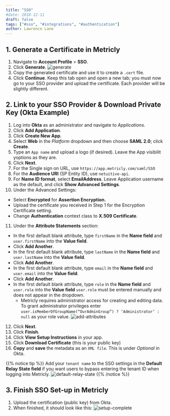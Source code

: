 ```yaml
---
title: "SSO"
#date: 2018-12-11
draft: false
tags: ["#sso", "#integrations", "#authentication"]
author: Lawrence Lane
---
```


## 1. Generate a Certificate in Metricly

1. Navigate to **Account Profile** > **SSO**.
2. Click **Generate**.
![generate](/images/_index/generate.png)
3. Copy the generated certificate and use it to create a `.cert` file.
4. Click **Continue**. Keep this tab open and open a new tab; you must now go to your SSO provider and upload the certificate. Each provider will be slightly different.

## 2. Link to your SSO Provider & Download Private Key (Okta Example)

1. Log into **Okta** as an administrator and navigate to _Applications_.
2. Click **Add Application**.
3. Click **Create New App**.
4. Select **Web** in the _Platform_ dropdown and then choose **SAML 2.0**;  click **Create**.
5. Type an `App name` and upload a logo (if desired). Leave the App visibilit yoptions as they are.
6. Click **Next**.
7. For the Single sign on URL, use `https://app.metricly.com/saml/SSO`
8. For the **Audience URI** (SP Entity ID), use `netuitive-api`.
9. For **Name ID format**, select **EmailAddress**. Leave Application username as the default, and click **Show Advanced Settings**.
10. Under the Advanced Settings:
  - Select **Encrypted** for **Assertion Encryption.**
  - Upload the certificate you received in Step 1 for the Encryption Certificate setting.
  - Change **Authentication** context class to **X.509 Certificate**.
11. Under the **Attribute Statements** section:
  - In the first default blank attribute, type `firstName` in the **Name field** and `user.firstName` into the **Value field**.
  - Click **Add Another**.
  - In the first default blank attribute, type `lastName` in the **Name field** and `user.lastName` into the **Value field**.
  - Click **Add Another**.
  - In the first default blank attribute, type `email` in the **Name field** and `user.email` into the **Value field**.
  - Click **Add Another**.
  - In the first default blank attribute, type `role` in the **Name field** and `user.role` into the **Value field**  `user.role` must be entered manually and does not appear in the dropdown.
    - Metricly requires administrator access for creating and editing data. To grant administrator privileges enter `user.isMemberOfGroupName(“OurAdminGroup”) ? ‘Administrator’ : null` as your role value.
![add-attributes](/images/_index/add-attributes.png)
12. Click **Next**.
13. Click **Finish**.
14. Click **View Setup Instructions** in your app.
15. Click **Download Certificate** (this is your public key)
16. **Copy** and **save** the metadata as an `XML file`. This is under _Optional_ in Okta.

{{% notice tip %}}
Add your `tenant name` to the SSO settings in the **Default Relay State field** if you want users to bypass entering the tenant ID when logging into Metricly.
![default-relay-state](/images/_index/default-relay-state.png)
{{% /notice %}}

## 3. Finish SSO Set-up in Metricly

1. Upload the certification (public key) from Okta.
2. When finished, it should look like this:
![setup-complete](/images/_index/setup-complete.png)
